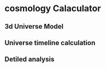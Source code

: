 # cosmology Calaculator

## 3d Universe Model

## Universe timeline calculation

## Detiled analysis
